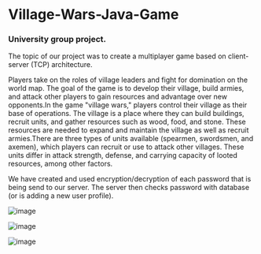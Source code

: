 # Village-Wars-Java-Game
### University group project.

The topic of our project was to create a multiplayer game based on client-server (TCP) architecture. 

Players take on the roles of village leaders and fight for domination on the world map. The goal of the game is to develop their village, build armies, and attack other players to gain resources and advantage over new opponents.In the game "village wars," players control their village as their base of operations. The village is a place where they can build buildings, recruit units, and gather resources such as wood, food, and stone. These resources are needed to expand and maintain the village as well as recruit armies.There are three types of units available (spearmen, swordsmen, and axemen), which players can recruit or use to attack other villages. These units differ in attack strength, defense, and carrying capacity of looted resources, among other factors.

We have created and used encryption/decryption of each password that is being send to our server.
The server then checks password with database (or is adding a new user profile).  

![image](https://user-images.githubusercontent.com/81648948/225103183-33a89ae0-4385-4513-aaf4-96eb0314f048.png)


![image](https://user-images.githubusercontent.com/81648948/225103330-79a0e3a6-733f-42f9-a843-783ac6871aa4.png)


![image](https://user-images.githubusercontent.com/81648948/225103506-f96889c5-bda6-40b9-87dd-772808aeeeb7.png)
